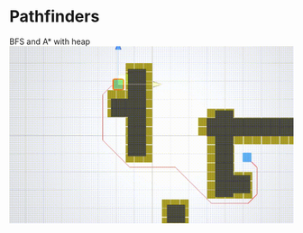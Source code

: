 # Pathfinders
BFS and A* with heap
![Alt Text](https://github.com/angrihorse/Pathfinders/blob/master/pf.gif)
